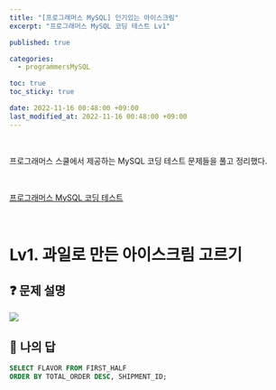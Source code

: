 ```yaml
---
title: "[프로그래머스 MySQL] 인기있는 아이스크림"
excerpt: "프로그래머스 MySQL 코딩 테스트 Lv1"

published: true

categories:
  - programmersMySQL

toc: true
toc_sticky: true

date: 2022-11-16 00:48:00 +09:00
last_modified_at: 2022-11-16 00:48:00 +09:00
---
```

<br>

프로그래머스 스쿨에서 제공하는 MySQL 코딩 테스트 문제들을 풀고 정리했다.

<br>

[프로그래머스 MySQL 코딩 테스트](https://school.programmers.co.kr/learn/challenges?order=recent&languages=mysql)

<br>

# Lv1. 과일로 만든 아이스크림 고르기

## ❓ 문제 설명

<img src = "https://user-images.githubusercontent.com/115082062/202336067-4028ebb7-88c0-46ed-8a70-49e5f7d60638.JPG">

<br>

## 📝 나의 답

```sql
SELECT FLAVOR FROM FIRST_HALF
ORDER BY TOTAL_ORDER DESC, SHIPMENT_ID;
```